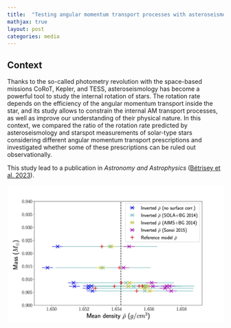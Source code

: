 ```yaml
---
title:  "Testing angular momentum transport processes with asteroseismology of solar-type main-sequence stars"
mathjax: true
layout: post
categories: media
---
```


## Context

Thanks to the so-called photometry revolution with the space-based missions CoRoT, Kepler, and TESS, asteroseismology has become a powerful tool to study the internal rotation of stars. The rotation rate depends on the efficiency of the angular momentum transport inside the star, and its study allows to constrain the internal AM transport processes, as well as improve our understanding of their physical nature. In this context, we compared the ratio of the rotation rate predicted by asteroseismology and starspot measurements of solar-type stars considering different angular momentum transport prescriptions and investigated whether some of these prescriptions can be ruled out observationally.

This study lead to a publication in *Astronomy and Astrophysics* ([Bétrisey et al. 2023](https://ui.adsabs.harvard.edu/abs/2023A%26A...673L..11B/abstract)).



![Test](/assets/images/Rho.jpg)


